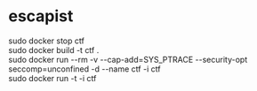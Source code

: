 # escapist

sudo docker stop ctf \
sudo docker build -t ctf . \
sudo docker run --rm -v --cap-add=SYS_PTRACE --security-opt seccomp=unconfined -d --name ctf -i ctf \
sudo docker run -t -i ctf
